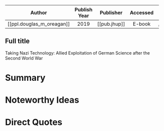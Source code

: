 

| Author | Publish Year | Publisher | Accessed | Link |
| :-------: | :------------:|:------------:|:------:| :---: |
| [[ppl.douglas_m_oreagan]] | 2019 | [[pub.jhup]] | E-book | [Amazon]([Amazon](https://www.amazon.com/gp/product/B07KM6SR11/ref=ppx_yo_dt_b_search_asin_title?ie=UTF8&psc=1))

## Full title
Taking Nazi Technology: Allied Exploitation of German Science after the Second World War

# Summary

# Noteworthy Ideas

# Direct Quotes
